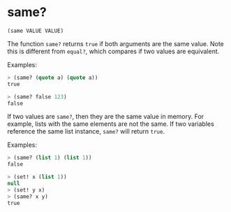 # same?

`(same VALUE VALUE)`

The function `same?` returns `true` if both arguments are the same
value. Note this is different from `equal?`, which compares if two
values are equivalent.

Examples:

```lisp
> (same? (quote a) (quote a))
true

> (same? false 123)
false
```

If two values are `same?`, then they are the same value in memory. For
example, lists with the same elements are not the same. If two
variables reference the same list instance, `same?` will return
`true`.

Examples:

```lisp
> (same? (list 1) (list 1))
false

> (set! x (list 1))
null
> (set! y x)
> (same? x y)
true
```
